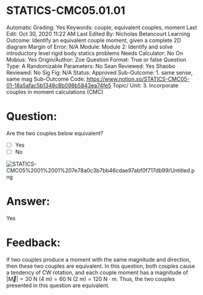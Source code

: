 # STATICS-CMC05.01.01

Automatic Grading: Yes
Keywords: couple, equivalent couples, moment
Last Edit: Oct 30, 2020 11:22 AM
Last Edited By: Nicholas Betancourt
Learning Outcome: Identify an equivalent couple moment, given a complete 2D diagram
Margin of Error: N/A
Module: Module 2: Identify and solve introductory level rigid body statics problems
Needs Calculator: No
On Mobius: Yes
Origin/Author: Zoe
Question Format: True or false
Question Type: A
Randomizable Parameters: No
Sean Reviewed: Yes
Shaobo Reviewed: No
Sig Fig: N/A
Status: Approved
Sub-Outcome: 1. same sense, same mag
Sub-Outcome Code: https://www.notion.so/STATICS-CMC05-01-18a5afac5b1348c8b098b5843ea74fe5
Topic/ Unit: 3. Incorporate couples in moment calculations (CMC)

# Question:

Are the two couples below equivalent?

- [ ]  Yes
- [ ]  No

![STATICS-CMC05%2001%2001%207e78a0c3b7bb46cdae97abf0f717db99/Untitled.png](STATICS-CMC05%2001%2001%207e78a0c3b7bb46cdae97abf0f717db99/Untitled.png)

# Answer:

Yes

# Feedback:

If two couples produce a moment with the same magnitude and direction, then these two couples are equivalent. In this question, both couples cause a tendency of CW rotation, and each couple moment has a magnitude of $|\overrightarrow{M}|=30~\text{N}~(4 ~\text{m})=60~\text{N}~(2 ~\text{m})= 120~\text{N}\cdot\text{m}$. Thus, the two couples presented in this question are equivalent.
